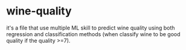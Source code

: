 # wine-quality

it's a file that use multiple ML skill to predict wine quality using both regression and classification methods (when classify wine to be good quality if the quality >=7).
